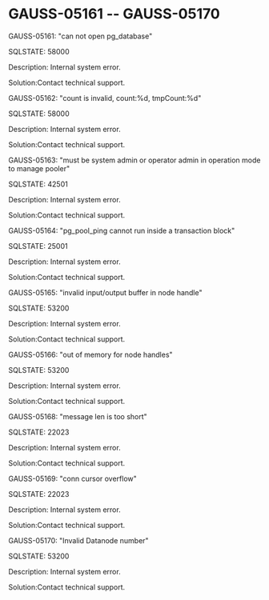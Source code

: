 # GAUSS-05161 -- GAUSS-05170<a name="EN-US_TOPIC_0302073030"></a>

GAUSS-05161: "can not open pg\_database"

SQLSTATE: 58000

Description: Internal system error.

Solution:Contact technical support.

GAUSS-05162: "count is invalid, count:%d, tmpCount:%d"

SQLSTATE: 58000

Description: Internal system error.

Solution:Contact technical support.

GAUSS-05163: "must be system admin or operator admin in operation mode to manage pooler"

SQLSTATE: 42501

Description: Internal system error.

Solution:Contact technical support.

GAUSS-05164: "pg\_pool\_ping cannot run inside a transaction block"

SQLSTATE: 25001

Description: Internal system error.

Solution:Contact technical support.

GAUSS-05165: "invalid input/output buffer in node handle"

SQLSTATE: 53200

Description: Internal system error.

Solution:Contact technical support.

GAUSS-05166: "out of memory for node handles"

SQLSTATE: 53200

Description: Internal system error.

Solution:Contact technical support.

GAUSS-05168: "message len is too short"

SQLSTATE: 22023

Description: Internal system error.

Solution:Contact technical support.

GAUSS-05169: "conn cursor overflow"

SQLSTATE: 22023

Description: Internal system error.

Solution:Contact technical support.

GAUSS-05170: "Invalid Datanode number"

SQLSTATE: 53200

Description: Internal system error.

Solution:Contact technical support.

